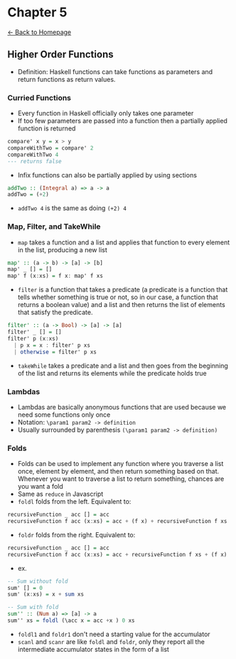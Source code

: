 # Chapter 5
[<- Back to Homepage](../../index.md)

## Higher Order Functions
- Definition: Haskell functions can take functions as parameters and return functions as return values.

### Curried Functions
- Every function in Haskell officially only takes one parameter
- If too few parameters are passed into a function then a partially applied function is returned
```haskell
compare' x y = x > y
compareWithTwo = compare' 2
compareWithTwo 4
--- returns false
```

- Infix functions can also be partially applied by using sections
```haskell
addTwo :: (Integral a) => a -> a
addTwo = (+2)
```

- `addTwo 4` is the same as doing `(+2) 4`

### Map, Filter, and TakeWhile
- `map` takes a function and a list and applies that function to every element in the list, producing a new list
```haskell
map' :: (a -> b) -> [a] -> [b]
map' _ [] = []
map' f (x:xs) = f x: map' f xs
```

- `filter` is a function that takes a predicate (a predicate is a function that tells whether something is true or not, so in our case, a function that returns a boolean value) and a list and then returns the list of elements that satisfy the predicate.
```haskell
filter' :: (a -> Bool) -> [a] -> [a]
filter' _ [] = []
filter' p (x:xs)
  | p x = x : filter' p xs
  | otherwise = filter' p xs
```

- `takeWhile` takes a predicate and a list and then goes from the beginning of the list and returns its elements while the predicate holds true

### Lambdas
- Lambdas are basically anonymous functions that are used because we need some functions only once
- Notation: `\param1 param2 -> definition`
- Usually surrounded by parenthesis `(\param1 param2 -> definition)`

### Folds
- Folds can be used to implement any function where you traverse a list once, element by element, and then return something based on that. Whenever you want to traverse a list to return something, chances are you want a fold
- Same as `reduce` in Javascript
- `foldl` folds from the left. Equivalent to:
```haskell
recursiveFunction _ acc [] = acc
recursiveFunction f acc (x:xs) = acc + (f x) + recursiveFunction f xs
```

- `foldr` folds from the right. Equivalent to:
```haskell
recursiveFunction _ acc [] = acc
recursiveFunction f acc (x:xs) = acc + recursiveFunction f xs + (f x)
```

- ex.
```haskell
-- Sum without fold
sum' [] = 0
sum' (x:xs) = x + sum xs

-- Sum with fold
sum'' :: (Num a) => [a] -> a
sum'' xs = foldl (\acc x = acc +x ) 0 xs
```

- `foldl1` and `foldr1` don't need a starting value for the accumulator
- `scanl` and `scanr` are like `foldl` and `foldr`, only they report all the intermediate accumulator states in the form of a list
